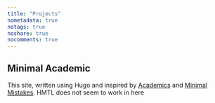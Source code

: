 ```yaml
---
title: "Projects"
nometadata: true
notags: true
noshare: true
nocomments: true
---
```


## Minimal Academic
This site, written using Hugo and inspired by [Academics](https://sourcethemes.com/academic/) and <a href="https://mmistakes.github.io/minimal-mistakes/">Minimal Mistakes</a>.
HMTL does not seem to work in here